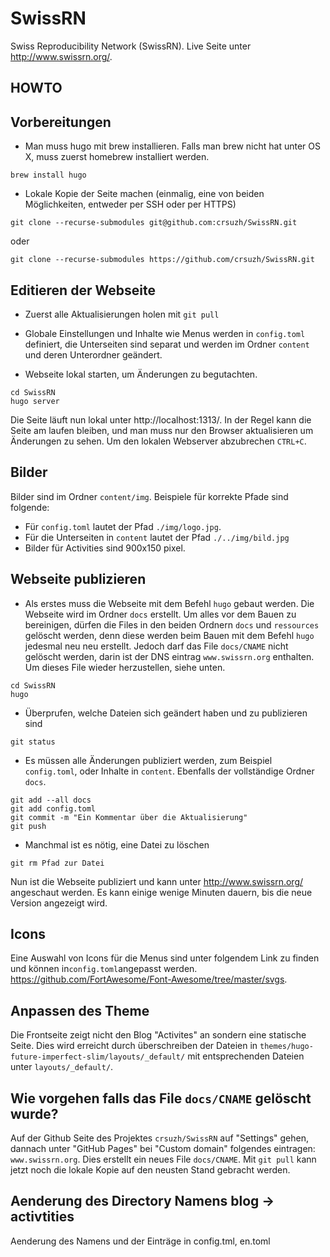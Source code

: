 # SwissRN
Swiss Reproducibility Network (SwissRN). Live Seite unter http://www.swissrn.org/.

## HOWTO

## Vorbereitungen
- Man muss hugo mit brew installieren. Falls man brew nicht hat unter OS X, muss zuerst homebrew installiert werden.

```
brew install hugo
```

- Lokale Kopie der Seite machen (einmalig, eine von beiden Möglichkeiten, entweder per SSH oder per HTTPS)

```
git clone --recurse-submodules git@github.com:crsuzh/SwissRN.git
```

oder

```
git clone --recurse-submodules https://github.com/crsuzh/SwissRN.git
```

## Editieren der Webseite

- Zuerst alle Aktualisierungen holen mit `git pull`

- Globale Einstellungen und Inhalte wie Menus werden in `config.toml` definiert, die Unterseiten sind separat und werden im Ordner `content` und deren Unterordner geändert.

- Webseite lokal starten, um Änderungen zu begutachten.
```
cd SwissRN
hugo server
```

Die Seite läuft nun lokal unter http://localhost:1313/. In der Regel kann die Seite am laufen bleiben, und man muss nur den Browser aktualisieren um Änderungen zu sehen. Um den lokalen Webserver abzubrechen `CTRL+C`.

## Bilder

Bilder sind im Ordner `content/img`. Beispiele für korrekte Pfade sind folgende:
- Für `config.toml` lautet der Pfad `./img/logo.jpg`.
- Für die Unterseiten in `content` lautet der Pfad `./../img/bild.jpg`
- Bilder für Activities sind 900x150 pixel.

## Webseite publizieren

- Als erstes muss die Webseite mit dem Befehl `hugo` gebaut werden. Die Webseite wird im Ordner `docs` erstellt. Um alles vor dem Bauen zu bereinigen, dürfen die Files in den beiden Ordnern `docs` und `ressources` gelöscht werden, denn diese werden beim Bauen mit dem Befehl `hugo` jedesmal neu neu erstellt. Jedoch darf das File `docs/CNAME` nicht gelöscht werden, darin ist der DNS eintrag `www.swissrn.org` enthalten. Um dieses File wieder herzustellen, siehe unten.

```
cd SwissRN
hugo
```

- Überprufen, welche Dateien sich geändert haben und zu publizieren sind

```
git status
```

- Es müssen alle Änderungen publiziert werden, zum Beispiel `config.toml`, oder Inhalte in `content`. Ebenfalls der vollständige Ordner `docs`.

```
git add --all docs
git add config.toml
git commit -m "Ein Kommentar über die Aktualisierung"
git push
```

- Manchmal ist es nötig, eine Datei zu löschen
```
git rm Pfad zur Datei
```

Nun ist die Webseite publiziert und kann unter http://www.swissrn.org/ angeschaut werden. Es kann einige wenige Minuten dauern, bis die neue Version angezeigt wird.


## Icons
Eine Auswahl von Icons für die Menus sind unter folgendem Link zu finden und können in`config.toml`angepasst werden.  https://github.com/FortAwesome/Font-Awesome/tree/master/svgs.

## Anpassen des Theme
Die Frontseite zeigt nicht den Blog "Activites" an sondern eine statische Seite. Dies wird erreicht durch überschreiben der Dateien in `themes/hugo-future-imperfect-slim/layouts/_default/` mit entsprechenden Dateien unter `layouts/_default/`.

## Wie vorgehen falls das File `docs/CNAME` gelöscht wurde?
Auf der Github Seite des Projektes `crsuzh/SwissRN` auf "Settings" gehen, dannach unter "GitHub Pages" bei "Custom domain" folgendes eintragen: `www.swissrn.org`. Dies erstellt ein neues File `docs/CNAME`. Mit `git pull` kann jetzt noch die lokale Kopie auf den neusten Stand gebracht werden.

## Aenderung des Directory Namens blog -> activtities
Aenderung des Namens und der Einträge in config.tml, en.toml
